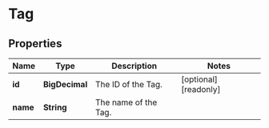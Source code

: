 

# Tag

## Properties

Name | Type | Description | Notes
------------ | ------------- | ------------- | -------------
**id** | **BigDecimal** | The ID of the Tag. |  [optional] [readonly]
**name** | **String** | The name of the Tag. | 



